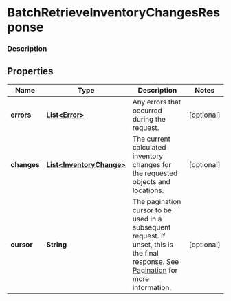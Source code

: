 
# BatchRetrieveInventoryChangesResponse

### Description



## Properties
Name | Type | Description | Notes
------------ | ------------- | ------------- | -------------
**errors** | [**List&lt;Error&gt;**](Error.md) | Any errors that occurred during the request. |  [optional]
**changes** | [**List&lt;InventoryChange&gt;**](InventoryChange.md) | The current calculated inventory changes for the requested objects and locations. |  [optional]
**cursor** | **String** | The pagination cursor to be used in a subsequent request. If unset, this is the final response. See [Pagination](https://developer.squareup.com/docs/basics/api101/pagination) for more information. |  [optional]



